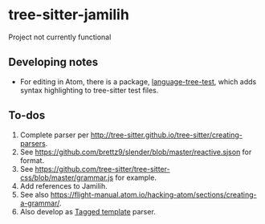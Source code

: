 # tree-sitter-jamilih

Project not currently functional

## Developing notes

- For editing in Atom, there is a package, [language-tree-test](https://atom.io/packages/language-tree-test), which adds syntax highlighting to tree-sitter test files.

## To-dos

1. Complete parser per <http://tree-sitter.github.io/tree-sitter/creating-parsers>.
  1. See <https://github.com/brettz9/slender/blob/master/reactive.sjson> for format.
  1. See <https://github.com/tree-sitter/tree-sitter-css/blob/master/grammar.js> for
      example.
  1. Add references to Jamilih.
1. See also <https://flight-manual.atom.io/hacking-atom/sections/creating-a-grammar/>.
1. Also develop as [Tagged template](https://developer.mozilla.org/en-US/docs/Web/JavaScript/Reference/Template_literals#Tagged_templates) parser.
